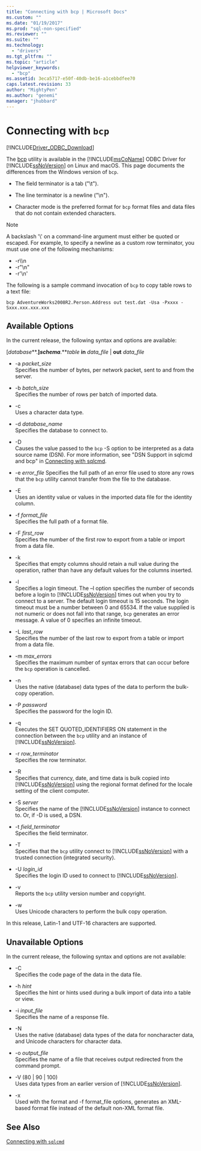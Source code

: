 ```yaml
---
title: "Connecting with bcp | Microsoft Docs"
ms.custom: ""
ms.date: "01/19/2017"
ms.prod: "sql-non-specified"
ms.reviewer: ""
ms.suite: ""
ms.technology: 
  - "drivers"
ms.tgt_pltfrm: ""
ms.topic: "article"
helpviewer_keywords: 
  - "bcp"
ms.assetid: 3eca5717-e50f-40db-be16-a1cebbdfee70
caps.latest.revision: 33
author: "MightyPen"
ms.author: "genemi"
manager: "jhubbard"
---
```

# Connecting with `bcp`
[!INCLUDE[Driver_ODBC_Download](../../../includes/driver_odbc_download.md)]

The [bcp](http://go.microsoft.com/fwlink/?LinkID=190626) utility is available in the [!INCLUDE[msCoName](../../../includes/msconame_md.md)] ODBC Driver for [!INCLUDE[ssNoVersion](../../../includes/ssnoversion_md.md)] on Linux and macOS. This page documents the differences from the Windows version of `bcp`.
  
* The field terminator is a tab ("\t").  
  
* The line terminator is a newline ("\n").  
  
* Character mode is the preferred format for `bcp` format files and data files that do not contain extended characters.  
  
> [!NOTE]  
> A backslash '\\' on a command-line argument must either be quoted or escaped. For example, to specify a newline as a custom row terminator, you must use one of the following mechanisms:  
>   
> -   -r\\\n  
> -   -r"\n"  
> -   -r'\n'  
  
The following is a sample command invocation of `bcp` to copy table rows to a text file:  
  
```  
bcp AdventureWorks2008R2.Person.Address out test.dat -Usa -Pxxxx -Sxxx.xxx.xxx.xxx  
```  
  
## Available Options
In the current release, the following syntax and options are available:  

[*database***.**]*schema***.***table* **in** *data_file* | **out** *data_file*

* -a *packet_size*  
Specifies the number of bytes, per network packet, sent to and from the server.  
  
* -b *batch_size*  
Specifies the number of rows per batch of imported data.  
  
* -c  
Uses a character data type.  
  
* -d *database_name*  
Specifies the database to connect to.  
  
* -D  
Causes the value passed to the `bcp` -S option to be interpreted as a data source name (DSN). For more information, see "DSN Support in sqlcmd and bcp" in [Connecting with sqlcmd](../../../connect/odbc/linux/connecting-with-sqlcmd.md).  
  
* -e *error_file*
Specifies the full path of an error file used to store any rows that the `bcp` utility cannot transfer from the file to the database.  
  
* -E  
Uses an identity value or values in the imported data file for the identity column.  
  
* -f *format_file*  
Specifies the full path of a format file.  
  
* -F *first_row*  
Specifies the number of the first row to export from a table or import from a data file.  
  
* -k  
Specifies that empty columns should retain a null value during the operation, rather than have any default values for the columns inserted.  
  
* -l  
Specifies a login timeout. The –l option specifies the number of seconds before a login to [!INCLUDE[ssNoVersion](../../../includes/ssnoversion_md.md)] times out when you try to connect to a server. The default login timeout is 15 seconds. The login timeout must be a number between 0 and 65534. If the value supplied is not numeric or does not fall into that range, `bcp` generates an error message. A value of 0 specifies an infinite timeout.
  
* -L *last_row*  
Specifies the number of the last row to export from a table or import from a data file.  
  
* -m *max_errors*  
Specifies the maximum number of syntax errors that can occur before the `bcp` operation is cancelled.  
  
* -n  
Uses the native (database) data types of the data to perform the bulk-copy operation.  
  
* -P *password*  
Specifies the password for the login ID.  
  
* -q  
Executes the SET QUOTED_IDENTIFIERS ON statement in the connection between the `bcp` utility and an instance of [!INCLUDE[ssNoVersion](../../../includes/ssnoversion_md.md)].  
  
* -r *row_terminator*  
Specifies the row terminator.  
  
* -R  
Specifies that currency, date, and time data is bulk copied into [!INCLUDE[ssNoVersion](../../../includes/ssnoversion_md.md)] using the regional format defined for the locale setting of the client computer.  
  
* -S *server*  
Specifies the name of the [!INCLUDE[ssNoVersion](../../../includes/ssnoversion_md.md)] instance to connect to. Or, if -D is used, a DSN.  
  
* -t *field_terminator*  
Specifies the field terminator.  
  
* -T  
Specifies that the `bcp` utility connect to [!INCLUDE[ssNoVersion](../../../includes/ssnoversion_md.md)] with a trusted connection (integrated security).  
  
* -U *login_id*  
Specifies the login ID used to connect to [!INCLUDE[ssNoVersion](../../../includes/ssnoversion_md.md)].  
  
* -v  
Reports the `bcp` utility version number and copyright.  
  
* -w  
Uses Unicode characters to perform the bulk copy operation.  
  
In this release, Latin-1 and UTF-16 characters are supported.  
  
## Unavailable Options
In the current release, the following syntax and options are not available:  

* -C  
Specifies the code page of the data in the data file.  
  
* -h *hint*  
Specifies the hint or hints used during a bulk import of data into a table or view.  
  
* -i *input_file*  
Specifies the name of a response file.  
  
* -N  
Uses the native (database) data types of the data for noncharacter data, and Unicode characters for character data.  
  
* -o *output_file*  
Specifies the name of a file that receives output redirected from the command prompt.  
  
* -V (80 | 90 | 100)  
Uses data types from an earlier version of [!INCLUDE[ssNoVersion](../../../includes/ssnoversion_md.md)].  
  
* -x  
Used with the format and -f format_file options, generates an XML-based format file instead of the default non-XML format file.  
  
## See Also

[Connecting with `sqlcmd`](../../../connect/odbc/linux-mac/connecting-with-sqlcmd.md)  
